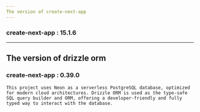 ```yaml
---
The version of create-next-app
---
```

### create-next-app : 15.1.6


---
The version of drizzle orm
---
### create-next-app : 0.39.0

`This project uses Neon as a serverless PostgreSQL database, optimized for modern cloud architectures. Drizzle ORM is used as the type-safe SQL query builder and ORM, offering a developer-friendly and fully typed way to interact with the database.`